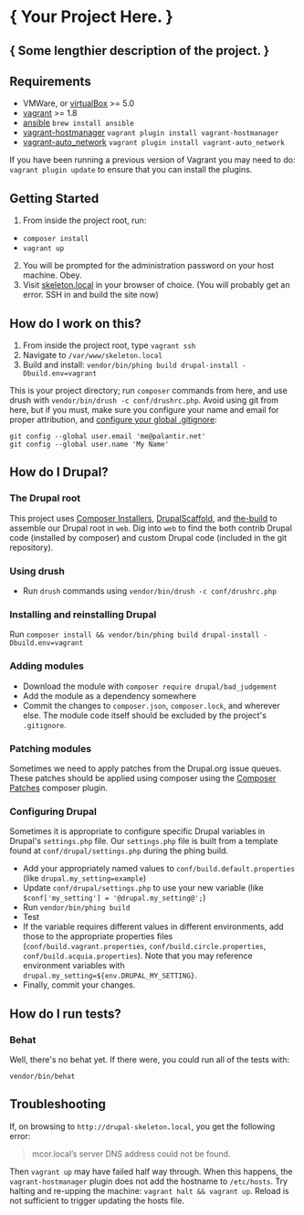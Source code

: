 # { Your Project Here. }
## { Some lengthier description of the project. }

## Requirements

* VMWare, or [virtualBox](https://www.virtualbox.org/wiki/Downloads) >= 5.0
* [vagrant](http://downloads.vagrantup.com/) >= 1.8
* [ansible](https://github.com/ansible/ansible) `brew install ansible`
* [vagrant-hostmanager](https://github.com/smdahlen/vagrant-hostmanager) `vagrant plugin install vagrant-hostmanager`
* [vagrant-auto_network](https://github.com/oscar-stack/vagrant-auto_network) `vagrant plugin install vagrant-auto_network`

If you have been running a previous version of Vagrant you may need to do: `vagrant plugin update` to ensure that you can install the plugins.

## Getting Started

1. From inside the project root, run:
 * `composer install`
 * `vagrant up`
2. You will be prompted for the administration password on your host machine. Obey.
3. Visit [skeleton.local](http://skeleton.local) in your browser of choice. (You will probably get an error. SSH in and build the site now)

## How do I work on this?

1. From inside the project root, type `vagrant ssh`
2. Navigate to `/var/www/skeleton.local`
3. Build and install: `vendor/bin/phing build drupal-install -Dbuild.env=vagrant`

This is your project directory; run `composer` commands from here, and use drush with `vendor/bin/drush -c conf/drushrc.php`. Avoid using git from here, but if you must, make sure you configure your name and email for proper attribution, and [configure your global .gitignore](https://github.com/palantirnet/development_documentation/blob/master/guidelines/git/gitignore.md):

```
git config --global user.email 'me@palantir.net'
git config --global user.name 'My Name'
```

## How do I Drupal?

### The Drupal root

This project uses [Composer Installers](https://github.com/composer/installers), [DrupalScaffold](https://github.com/drupal-composer/drupal-scaffold), and [the-build](https://github.com/palantirnet/the-build) to assemble our Drupal root in `web`. Dig into `web` to find the both contrib Drupal code (installed by composer) and custom Drupal code (included in the git repository).

### Using drush

* Run `drush` commands using `vendor/bin/drush -c conf/drushrc.php`

### Installing and reinstalling Drupal

Run `composer install && vendor/bin/phing build drupal-install -Dbuild.env=vagrant`

### Adding modules

* Download the module with `composer require drupal/bad_judgement`
* Add the module as a dependency somewhere
* Commit the changes to `composer.json`, `composer.lock`, and wherever else. The module code itself should be excluded by the project's `.gitignore`.

### Patching modules

Sometimes we need to apply patches from the Drupal.org issue queues. These patches should be applied using composer using the [Composer Patches](https://github.com/cweagans/composer-patches) composer plugin.

### Configuring Drupal

Sometimes it is appropriate to configure specific Drupal variables in Drupal's `settings.php` file. Our `settings.php` file is built from a template found at `conf/drupal/settings.php` during the phing build.

* Add your appropriately named values to `conf/build.default.properties` (like `drupal.my_setting=example`)
* Update `conf/drupal/settings.php` to use your new variable (like `$conf['my_setting'] = '@drupal.my_setting@';`)
* Run `vendor/bin/phing build`
* Test
* If the variable requires different values in different environments, add those to the appropriate properties files (`conf/build.vagrant.properties`, `conf/build.circle.properties`, `conf/build.acquia.properties`). Note that you may reference environment variables with `drupal.my_setting=${env.DRUPAL_MY_SETTING}`.
* Finally, commit your changes.

## How do I run tests?

### Behat

Well, there's no behat yet. If there were, you could run all of the tests with:

```
vendor/bin/behat
```

## Troubleshooting

If, on browsing to `http://drupal-skeleton.local`, you get the following error:
> mcor.local’s server DNS address could not be found.

Then `vagrant up` may have failed half way through. When this happens, the `vagrant-hostmanager` plugin does not add the hostname to `/etc/hosts`. Try halting and re-upping the machine: `vagrant halt && vagrant up`. Reload is not sufficient to trigger updating the hosts file.
